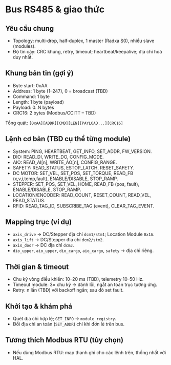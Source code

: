 # Bus RS485 & giao thức

## Yêu cầu chung
- Topology: multi‑drop, half‑duplex, 1 master (Radxa S0), nhiều slave (modules).
- Độ tin cậy: CRC khung, retry, timeout; heartbeat/keepalive; địa chỉ hoá duy nhất.

## Khung bản tin (gợi ý)
- Byte start: 0xAA
- Address: 1 byte (1–247), 0 = broadcast (TBD)
- Command: 1 byte
- Length: 1 byte (payload)
- Payload: 0..N bytes
- CRC16: 2 bytes (Modbus/CCITT – TBD)

Tổng quát: `[0xAA][ADDR][CMD][LEN][PAYLOAD...][CRC16]`

## Lệnh cơ bản (TBD cụ thể từng module)
- System: PING, HEARTBEAT, GET_INFO, SET_ADDR, FW_VERSION.
- DIO: READ_DI, WRITE_DO, CONFIG_MODE.
- AIO: READ_AI[n], WRITE_AO[n], CONFIG_RANGE.
- SAFETY: READ_STATUS, ESTOP_LATCH, RESET_SAFETY.
- DC MOTOR: SET_VEL, SET_POS, SET_TORQUE, READ_FB (x,v,i,temp,fault), ENABLE/DISABLE, STOP_RAMP.
- STEPPER: SET_POS, SET_VEL, HOME, READ_FB (pos, fault), ENABLE/DISABLE, STOP_RAMP.
- LOCATION/ENCODER: READ_COUNT, RESET_COUNT, READ_VEL, READ_STATUS.
- RFID: READ_TAG_ID, SUBSCRIBE_TAG (event), CLEAR_TAG_EVENT.

## Mapping trục (ví dụ)
- `axis_drive` → DC/Stepper địa chỉ `dcm1/stm1`; Location Module `0x1A`.
- `axis_lift` → DC/Stepper địa chỉ `dcm2/stm2`.
- `axis_door` → DC địa chỉ `dcm3`.
- `dio_upper`, `aio_upper`, `dio_cargo`, `aio_cargo`, `safety` → địa chỉ riêng.

## Thời gian & timeout
- Chu kỳ vòng điều khiển: 10–20 ms (TBD), telemetry 10–50 Hz.
- Timeout module: 3× chu kỳ → đánh lỗi, ngắt an toàn trục tương ứng.
- Retry: n lần (TBD) với backoff ngắn; sau đó set fault.

## Khởi tạo & khám phá
- Quét địa chỉ hợp lệ; `GET_INFO` → `module_registry`.
- Đổi địa chỉ an toàn (`SET_ADDR`) chỉ khi đơn lẻ trên bus.

## Tương thích Modbus RTU (tùy chọn)
- Nếu dùng Modbus RTU: map thanh ghi cho các lệnh trên, thống nhất với HAL.
